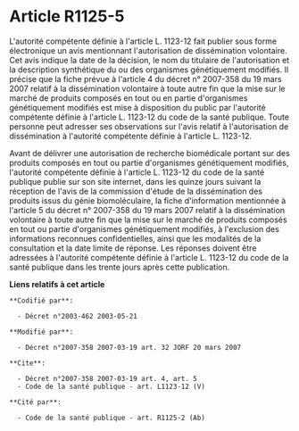 # Article R1125-5

L'autorité compétente définie à l'article L. 1123-12 fait publier sous forme électronique un avis mentionnant l'autorisation
de dissémination volontaire. Cet avis indique la date de la décision, le nom du titulaire de l'autorisation et la description
synthétique du ou des organismes génétiquement modifiés. Il précise que la fiche prévue à l'article 4 du décret n° 2007-358
du 19 mars 2007 relatif à la dissémination volontaire à toute autre fin que la mise sur le marché de produits composés en
tout ou en partie d'organismes génétiquement modifiés est mise à disposition du public par l'autorité compétente définie à
l'article L. 1123-12 du code de la santé publique. Toute personne peut adresser ses observations sur l'avis relatif à
l'autorisation de dissémination à l'autorité compétente définie à l'article L. 1123-12.

Avant de délivrer une autorisation de recherche biomédicale portant sur des produits composés en tout ou partie d'organismes
génétiquement modifiés, l'autorité compétente définie à l'article L. 1123-12 du code de la santé publique publie sur son site
internet, dans les quinze jours suivant la réception de l'avis de la commission d'étude de la dissémination des produits
issus du génie biomoléculaire, la fiche d'information mentionnée à l'article 5 du décret n° 2007-358 du 19 mars 2007 relatif
à la dissémination volontaire à toute autre fin que la mise sur le marché de produits composés en tout ou partie d'organismes
génétiquement modifiés, à l'exclusion des informations reconnues confidentielles, ainsi que les modalités de la consultation
et la date limite de réponse. Les réponses doivent être adressées à l'autorité compétente définie à l'article L. 1123-12 du
code de la santé publique dans les trente jours après cette publication.

**Liens relatifs à cet article**

	**Codifié par**:

	  - Décret n°2003-462 2003-05-21

	**Modifié par**:

	  - Décret n°2007-358 2007-03-19 art. 32 JORF 20 mars 2007

	**Cite**:

	  - Décret n°2007-358 2007-03-19 art. 4, art. 5
	  - Code de la santé publique - art. L1123-12 (V)

	**Cité par**:

	  - Code de la santé publique - art. R1125-2 (Ab)
